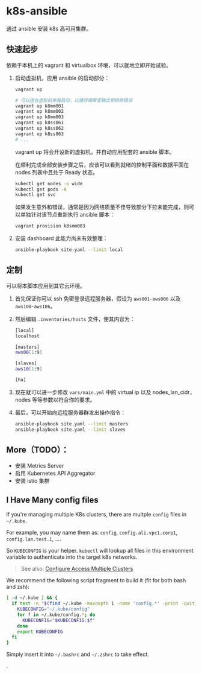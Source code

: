 # k8s-ansible

通过 ansible 安装 k8s 高可用集群。

## 快速起步

依赖于本机上的 vagrant 和 virtualbox 环境，可以就地立即开始试验。

1. 启动虚拟机，应用 ansible 的启动部分：

   ```bash
   vagrant up

   # 可以逐台虚拟机单独启动，以便仔细审查输出和排除错误
   vagrant up k8mm001
   vagrant up k8mm002
   vagrant up k8mm003
   vagrant up k8ss061
   vagrant up k8ss062
   vagrant up k8ss063
   # ...
   ```

   vagrant up 将会开设新的虚拟机，并自动应用配套的 ansible 脚本。

   在顺利完成全部安装步骤之后，应该可以看到就绪的控制平面和数据平面在 nodes 列表中且处于 Ready 状态。

   ```bash
   kubectl get nodes -o wide
   kubectl get pods -A
   kubectl get svc
   ```

   如果发生意外和错误，通常是因为网络质量不佳导致部分下拉未能完成，则可以单独针对该节点重新执行 ansible 脚本：

   ```bash
   vagrant provision k8smm003
   ```

2. 安装 dashboard
   此能力尚未有效整理：
   ```bash
   ansible-playbook site.yaml --limit local
   ```

## 定制

可以将本脚本应用到其它云环境。

1. 首先保证你可以 ssh 免密登录远程服务器，假设为 `aws001-aws006` 以及 `aws100~aws106`。

2. 然后编辑 `.inventories/hosts` 文件，使其内容为：

   ```bash
   [local]
   localhost

   [masters]
   aws00[1:9]

   [slaves]
   aws10[1:9]

   [ha]
   ```

3. 现在就可以进一步修改 `vars/main.yml` 中的 virtual ip 以及 nodes_lan_cidr，nodes 等等参数以符合你的要求。

4. 最后，可以开始向远程服务器群发出操作指令：

   ```bash
   ansible-playbook site.yaml --limit masters
   ansible-playbook site.yaml --limit slaves
   ```

## More（TODO）：

- 安装 Metrics Server
- 启用 Kubernetes API Aggregator
- 安装 istio 集群

## I Have Many config files

If you're managing multiple K8s clusters, there are multple `config` files in `~/.kube`.

For example, you may name them as: `config`, `config.ali.vpc1.corp1`, `config.lan.test.1`, ....

So `KUBECONFIG` is your helper. `kubectl` will lookup all files in this environment variable to authenticate into the target k8s networks.

> See also: [Configure Access Multiple Clusters](https://kubernetes.io/docs/tasks/access-application-cluster/configure-access-multiple-clusters/#set-the-kubeconfig-environment-variable)

We recommend the following script fragment to build it (fit for both bash and zsh):

```bash
[ -d ~/.kube ] && {
  if test -n "$(find ~/.kube -maxdepth 1 -name 'config.*' -print -quit)"; then
    KUBECONFIG="~/.kube/config"
    for f in ~/.kube/config.*; do
      KUBECONFIG="$KUBECONFIG:$f"
    done
    export KUBECONFIG
  fi
}
```

Simply insert it into `~/.bashrc` and `~/.zshrc` to take effect.

.
